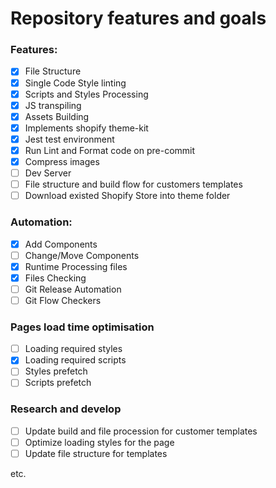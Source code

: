 # Repository features and goals

### Features:

- [x] File Structure
- [x] Single Code Style linting
- [x] Scripts and Styles Processing
- [x] JS transpiling
- [x] Assets Building
- [x] Implements shopify theme-kit
- [x] Jest test environment
- [x] Run Lint and Format code on pre-commit
- [x] Compress images
- [ ] Dev Server
- [ ] File structure and build flow for customers templates
- [ ] Download existed Shopify Store into theme folder

### Automation:

- [x] Add Components
- [ ] Change/Move Components
- [x] Runtime Processing files
- [x] Files Checking
- [ ] Git Release Automation
- [ ] Git Flow Checkers

### Pages load time optimisation

- [ ] Loading required styles
- [x] Loading required scripts
- [ ] Styles prefetch
- [ ] Scripts prefetch

### Research and develop

- [ ] Update build and file procession for customer templates
- [ ] Optimize loading styles for the page
- [ ] Update file structure for templates

etc.

